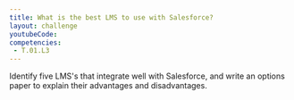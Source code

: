 ```yaml
---
title: What is the best LMS to use with Salesforce?
layout: challenge
youtubeCode: 
competencies:
 - T.01.L3
---
```

Identify five LMS's that integrate well with Salesforce, and write an options paper to explain their advantages and disadvantages.